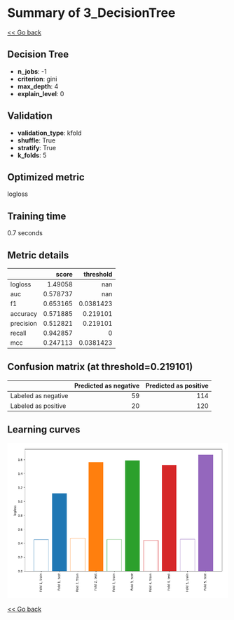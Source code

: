 # Summary of 3_DecisionTree

[<< Go back](../README.md)


## Decision Tree
- **n_jobs**: -1
- **criterion**: gini
- **max_depth**: 4
- **explain_level**: 0

## Validation
 - **validation_type**: kfold
 - **shuffle**: True
 - **stratify**: True
 - **k_folds**: 5

## Optimized metric
logloss

## Training time

0.7 seconds

## Metric details
|           |    score |   threshold |
|:----------|---------:|------------:|
| logloss   | 1.49058  | nan         |
| auc       | 0.578737 | nan         |
| f1        | 0.653165 |   0.0381423 |
| accuracy  | 0.571885 |   0.219101  |
| precision | 0.512821 |   0.219101  |
| recall    | 0.942857 |   0         |
| mcc       | 0.247113 |   0.0381423 |


## Confusion matrix (at threshold=0.219101)
|                     |   Predicted as negative |   Predicted as positive |
|:--------------------|------------------------:|------------------------:|
| Labeled as negative |                      59 |                     114 |
| Labeled as positive |                      20 |                     120 |

## Learning curves
![Learning curves](learning_curves.png)

[<< Go back](../README.md)
